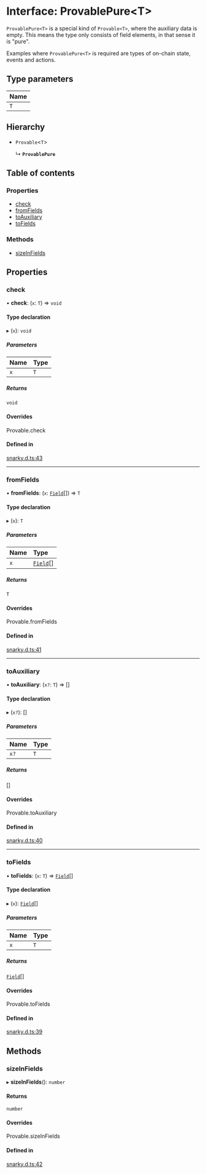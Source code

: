 # Interface: ProvablePure<T\>

`ProvablePure<T>` is a special kind of `Provable<T>`, where the auxiliary data is empty. This means the type only consists of field elements,
in that sense it is "pure".

Examples where `ProvablePure<T>` is required are types of on-chain state, events and actions.

## Type parameters

| Name |
| :------ |
| `T` |

## Hierarchy

- `Provable`<`T`\>

  ↳ **`ProvablePure`**

## Table of contents

### Properties

- [check](ProvablePure.md#check)
- [fromFields](ProvablePure.md#fromfields)
- [toAuxiliary](ProvablePure.md#toauxiliary)
- [toFields](ProvablePure.md#tofields)

### Methods

- [sizeInFields](ProvablePure.md#sizeinfields)

## Properties

### check

• **check**: (`x`: `T`) => `void`

#### Type declaration

▸ (`x`): `void`

##### Parameters

| Name | Type |
| :------ | :------ |
| `x` | `T` |

##### Returns

`void`

#### Overrides

Provable.check

#### Defined in

[snarky.d.ts:43](https://github.com/o1-labs/snarkyjs/blob/8374557/src/snarky.d.ts#L43)

___

### fromFields

• **fromFields**: (`x`: [`Field`](../classes/Field.md)[]) => `T`

#### Type declaration

▸ (`x`): `T`

##### Parameters

| Name | Type |
| :------ | :------ |
| `x` | [`Field`](../classes/Field.md)[] |

##### Returns

`T`

#### Overrides

Provable.fromFields

#### Defined in

[snarky.d.ts:41](https://github.com/o1-labs/snarkyjs/blob/8374557/src/snarky.d.ts#L41)

___

### toAuxiliary

• **toAuxiliary**: (`x?`: `T`) => []

#### Type declaration

▸ (`x?`): []

##### Parameters

| Name | Type |
| :------ | :------ |
| `x?` | `T` |

##### Returns

[]

#### Overrides

Provable.toAuxiliary

#### Defined in

[snarky.d.ts:40](https://github.com/o1-labs/snarkyjs/blob/8374557/src/snarky.d.ts#L40)

___

### toFields

• **toFields**: (`x`: `T`) => [`Field`](../classes/Field.md)[]

#### Type declaration

▸ (`x`): [`Field`](../classes/Field.md)[]

##### Parameters

| Name | Type |
| :------ | :------ |
| `x` | `T` |

##### Returns

[`Field`](../classes/Field.md)[]

#### Overrides

Provable.toFields

#### Defined in

[snarky.d.ts:39](https://github.com/o1-labs/snarkyjs/blob/8374557/src/snarky.d.ts#L39)

## Methods

### sizeInFields

▸ **sizeInFields**(): `number`

#### Returns

`number`

#### Overrides

Provable.sizeInFields

#### Defined in

[snarky.d.ts:42](https://github.com/o1-labs/snarkyjs/blob/8374557/src/snarky.d.ts#L42)
